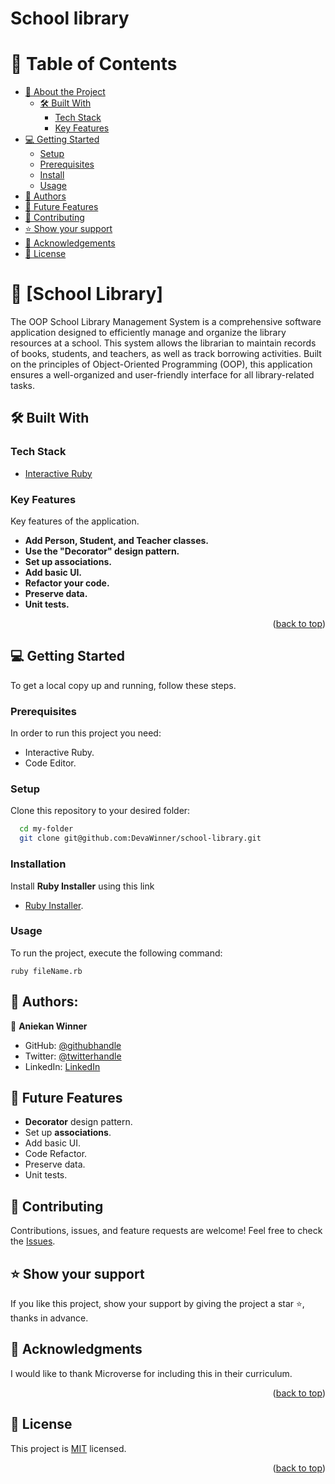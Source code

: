 # School library

<a name="readme-top"></a>

<!-- TABLE OF CONTENTS -->

# 📗 Table of Contents

- [📖 About the Project](#about-project)
  - [🛠 Built With](#built-with)
    - [Tech Stack](#tech-stack)
    - [Key Features](#key-features)
- [💻 Getting Started](#getting-started)
  - [Setup](#setup)
  - [Prerequisites](#prerequisites)
  - [Install](#installation)
  - [Usage](#usage)
- [👥 Authors](#authors)
- [🔭 Future Features](#future-features)
- [🤝 Contributing](#contributing)
- [⭐️ Show your support](#support)
- [🙏 Acknowledgements](#acknowledgements)
- [📝 License](#license)

<!-- PROJECT DESCRIPTION -->

# 📖 [School Library] <a name="about-project"></a>
The OOP School Library Management System is a comprehensive software application designed to efficiently manage and organize the library resources at a school. This system allows the librarian to maintain records of books, students, and teachers, as well as track borrowing activities. Built on the principles of Object-Oriented Programming (OOP), this application ensures a well-organized and user-friendly interface for all library-related tasks.

## 🛠 Built With <a name="built-with"></a>

### Tech Stack <a name="tech-stack"></a>

- <a href="https://rubyinstaller.org/downloads/">Interactive Ruby</a>

<!-- Features -->

### Key Features <a name="key-features"></a>

Key features of the application.

- **Add Person, Student, and Teacher classes.**
- **Use the "Decorator" design pattern.**
- **Set up associations.**
- **Add basic UI.**
- **Refactor your code.**
- **Preserve data.**
- **Unit tests.**

<p align="right">(<a href="#readme-top">back to top</a>)</p>

<!-- GETTING STARTED -->

## 💻 Getting Started <a name="getting-started"></a>

To get a local copy up and running, follow these steps.

### Prerequisites

In order to run this project you need:

- Interactive Ruby.
- Code Editor.

### Setup

Clone this repository to your desired folder:

```sh
  cd my-folder
  git clone git@github.com:DevaWinner/school-library.git
```

### Installation
Install **Ruby Installer** using this link
- <a href="https://rubyinstaller.org/downloads/">Ruby Installer</a>.

### Usage
To run the project, execute the following command:
```
ruby fileName.rb
```

<!-- AUTHORS -->

## 👥 Authors: <a name="authors"></a>

👤 **Aniekan Winner**

- GitHub: [@githubhandle](https://github.com/DevaWinner)
- Twitter: [@twitterhandle](https://twitter.com/WinnerDevq)
- LinkedIn: [LinkedIn](https://www.linkedin.com/in/winnera/)

<!-- FUTURE FEATURES -->

## 🔭 Future Features <a name="future-features"></a>
- **Decorator** design pattern.
- Set up **associations**.
- Add basic UI.
- Code Refactor.
- Preserve data.
- Unit tests.

<!-- CONTRIBUTING -->

## 🤝 Contributing <a name="contributing"></a>

Contributions, issues, and feature requests are welcome!
Feel free to check the <a href="https://github.com/DevaWinner/school-library/issues">Issues</a>.

<!-- SUPPORT -->

## ⭐️ Show your support <a name="support"></a>

If you like this project, show your support by giving the project a star ⭐️, thanks in advance.

<!-- ACKNOWLEDGEMENTS -->

## 🙏 Acknowledgments <a name="acknowledgements"></a>

I would like to thank Microverse for including this in their curriculum.

<p align="right">(<a href="#readme-top">back to top</a>)</p>

## 📝 License <a name="license"></a>

This project is [MIT](./LICENSE) licensed.
<p align="right">(<a href="#readme-top">back to top</a>)</p>